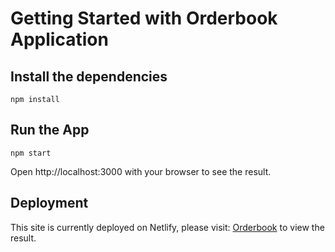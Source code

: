 # Getting Started with Orderbook Application

## Install the dependencies

```
npm install
```

## Run the App

```
npm start
```

Open http://localhost:3000 with your browser to see the result.

## Deployment

This site is currently deployed on Netlify, please visit: [Orderbook](https://orderbook-btse.netlify.app/) to view the result.
